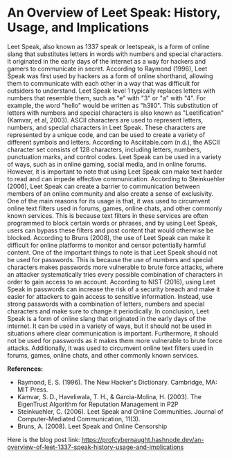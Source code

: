 # An Overview of Leet Speak: History, Usage, and Implications

Leet Speak, also known as 1337 speak or leetspeak, is a form of online slang that substitutes letters in words with numbers and special characters. It originated in the early days of the internet as a way for hackers and gamers to communicate in secret. According to Raymond (1996), Leet Speak was first used by hackers as a form of online shorthand, allowing them to communicate with each other in a way that was difficult for outsiders to understand.
Leet Speak level 1 typically replaces letters with numbers that resemble them, such as "e" with "3" or "a" with "4". For example, the word "hello" would be written as "h3ll0". This substitution of letters with numbers and special characters is also known as "Leetification" (Kamvar, et al, 2003).
ASCII characters are used to represent letters, numbers, and special characters in Leet Speak. These characters are represented by a unique code, and can be used to create a variety of different symbols and letters. According to Asciitable.com (n.d.), the ASCII character set consists of 128 characters, including letters, numbers, punctuation marks, and control codes.
Leet Speak can be used in a variety of ways, such as in online gaming, social media, and in online forums. However, it is important to note that using Leet Speak can make text harder to read and can impede effective communication. According to Steinkuehler (2006), Leet Speak can create a barrier to communication between members of an online community and also create a sense of exclusivity.
One of the main reasons for its usage is that, it was used to circumvent online text filters used in forums, games, online chats, and other commonly known services. This is because text filters in these services are often programmed to block certain words or phrases, and by using Leet Speak, users can bypass these filters and post content that would otherwise be blocked. According to Bruns (2008), the use of Leet Speak can make it difficult for online platforms to monitor and censor potentially harmful content.
One of the important things to note is that Leet Speak should not be used for passwords. This is because the use of numbers and special characters makes passwords more vulnerable to brute force attacks, where an attacker systematically tries every possible combination of characters in order to gain access to an account. According to NIST (2016), using Leet Speak in passwords can increase the risk of a security breach and make it easier for attackers to gain access to sensitive information. Instead, use strong passwords with a combination of letters, numbers and special characters and make sure to change it periodically.
In conclusion, Leet Speak is a form of online slang that originated in the early days of the internet. It can be used in a variety of ways, but it should not be used in situations where clear communication is important. Furthermore, it should not be used for passwords as it makes them more vulnerable to brute force attacks. Additionally, it was used to circumvent online text filters used in forums, games, online chats, and other commonly known services.

<b>References:</b>
<ul><li>Raymond, E. S. (1996). The New Hacker's Dictionary. Cambridge, MA: MIT Press.</li>
<li>Kamvar, S. D., Haveliwala, T. H., & Garcia-Molina, H. (2003). The EigenTrust Algorithm for Reputation Management in P2P</li>
<li>Steinkuehler, C. (2006). Leet Speak and Online Communities. Journal of Computer-Mediated Communication, 11(3).</li>
  <li>Bruns, A. (2008). Leet Speak and Online Censorship</li></ul>
    
Here is the blog post link: https://profcybernaught.hashnode.dev/an-overview-of-leet-1337-speak-history-usage-and-implications
